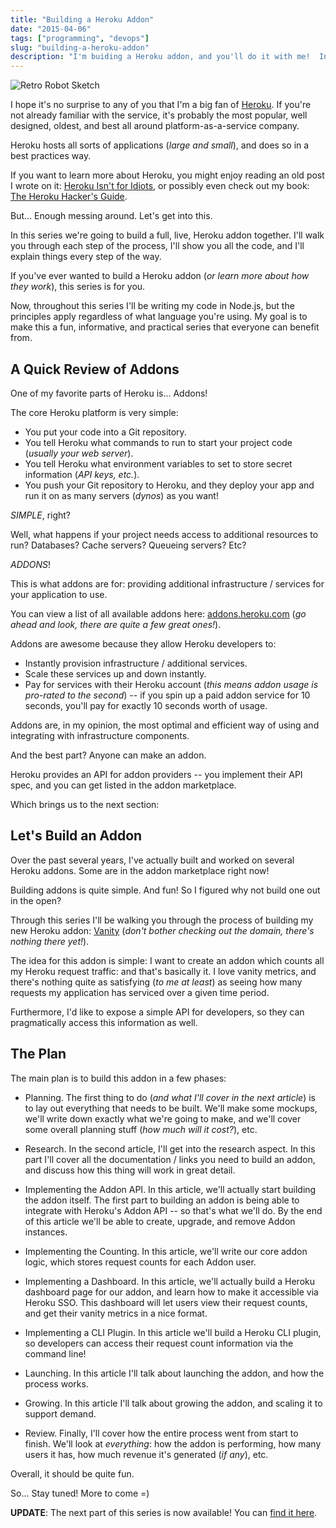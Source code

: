 ```yaml
---
title: "Building a Heroku Addon"
date: "2015-04-06"
tags: ["programming", "devops"]
slug: "building-a-heroku-addon"
description: "I'm buiding a Heroku addon, and you'll do it with me!  In this series we'll build a Heroku addon together!"
---
```



![Retro Robot Sketch][]


I hope it's no surprise to any of you that I'm a big fan of [Heroku][].  If
you're not already familiar with the service, it's probably the most popular,
well designed, oldest, and best all around platform-as-a-service company.

Heroku hosts all sorts of applications (*large and small*), and does so in a
best practices way.

If you want to learn more about Heroku, you might enjoy reading an old post I
wrote on it: [Heroku Isn't for Idiots][], or possibly even check out my book:
[The Heroku Hacker's Guide][].

But...  Enough messing around.  Let's get into this.

In this series we're going to build a full, live, Heroku addon together.  I'll
walk you through each step of the process, I'll show you all the code, and I'll
explain things every step of the way.

If you've ever wanted to build a Heroku addon (*or learn more about how they
work*), this series is for you.

Now, throughout this series I'll be writing my code in Node.js, but the
principles apply regardless of what language you're using.  My goal is to make
this a fun, informative, and practical series that everyone can benefit from.


## A Quick Review of Addons

One of my favorite parts of Heroku is...  Addons!

The core Heroku platform is very simple:

- You put your code into a Git repository.
- You tell Heroku what commands to run to start your project code (*usually your
  web server*).
- You tell Heroku what environment variables to set to store secret information
  (*API keys, etc.*).
- You push your Git repository to Heroku, and they deploy your app and run it on
  as many servers (*dynos*) as you want!

*SIMPLE*, right?

Well, what happens if your project needs access to additional resources to run?
Databases?  Cache servers?  Queueing servers?  Etc?

*ADDONS*!

This is what addons are for: providing additional infrastructure / services for
your application to use.

You can view a list of all available addons here: [addons.heroku.com][]
(*go ahead and look, there are quite a few great ones!*).

Addons are awesome because they allow Heroku developers to:

- Instantly provision infrastructure / additional services.
- Scale these services up and down instantly.
- Pay for services with their Heroku account (*this means addon usage is
  pro-rated to the second*) -- if you spin up a paid addon service for 10
  seconds, you'll pay for exactly 10 seconds worth of usage.

Addons are, in my opinion, the most optimal and efficient way of using and
integrating with infrastructure components.

And the best part?  Anyone can make an addon.

Heroku provides an API for addon providers -- you implement their API spec, and
you can get listed in the addon marketplace.

Which brings us to the next section:


## Let's Build an Addon

Over the past several years, I've actually built and worked on several Heroku
addons.  Some are in the addon marketplace right now!

Building addons is quite simple.  And fun!  So I figured why not build one out
in the open?

Through this series I'll be walking you through the process of building my new
Heroku addon: [Vanity][] (*don't bother checking out the domain, there's nothing
there yet!*).

The idea for this addon is simple: I want to create an addon which counts all my
Heroku request traffic: and that's basically it.  I love vanity metrics, and
there's nothing quite as satisfying (*to me at least*) as seeing how many
requests my application has serviced over a given time period.

Furthermore, I'd like to expose a simple API for developers, so they can
pragmatically access this information as well.


## The Plan

The main plan is to build this addon in a few phases:

- Planning.  The first thing to do (*and what I'll cover in the next article*)
  is to lay out everything that needs to be built.  We'll make some mockups,
  we'll write down exactly what we're going to make, and we'll cover some
  overall planning stuff (*how much will it cost?*), etc.

- Research.  In the second article, I'll get into the research aspect.  In this
  part I'll cover all the documentation / links you need to build an addon, and
  discuss how this thing will work in great detail.

- Implementing the Addon API.  In this article, we'll actually start building
  the addon itself.  The first part to building an addon is being able to
  integrate with Heroku's Addon API -- so that's what we'll do.  By the end of
  this article we'll be able to create, upgrade, and remove Addon instances.

- Implementing the Counting.  In this article, we'll write our core addon logic,
  which stores request counts for each Addon user.

- Implementing a Dashboard.  In this article, we'll actually build a Heroku
  dashboard page for our addon, and learn how to make it accessible via Heroku
  SSO.  This dashboard will let users view their request counts, and get their
  vanity metrics in a nice format.

- Implementing a CLI Plugin.  In this article we'll build a Heroku CLI plugin,
  so developers can access their request count information via the command line!

- Launching.  In this article I'll talk about launching the addon, and how the
  process works.

- Growing.  In this article I'll talk about growing the addon, and scaling it to
  support demand.

- Review.  Finally, I'll cover how the entire process went from start to finish.
  We'll look at *everything*: how the addon is performing, how many users it
  has, how much revenue it's generated (*if any*), etc.

Overall, it should be quite fun.

So...  Stay tuned!  More to come =)

**UPDATE**: The next part of this series is now available!  You can
[find it here][].


  [Retro Robot Sketch]: /static/blog/images/2015/retro-robot-sketch.jpg "Retro Robot Sketch"
  [Heroku]: https://www.heroku.com/ "Heroku"
  [Heroku Isn't for Idiots]: http://www.rdegges.com/heroku-isnt-for-idiots/ "Heroku Isn't for Idiots"
  [The Heroku Hacker's Guide]: http://www.theherokuhackersguide.com/ "The Heroku Hacker's Guide"
  [addons.heroku.com]: https://addons.heroku.com/ "Heroku Addon Marketplace"
  [Vanity]: http://www.vanityaddon.com "Heroku Vanity Addon"
  [find it here]: {filename}/articles/2015/building-a-heroku-addon-planning.md "Building a Heroku Addon - Planning"
